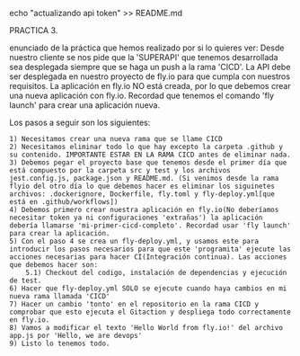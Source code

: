 echo "actualizando api token" >> README.md

PRACTICA 3.

enunciado de la práctica que hemos realizado por si lo quieres ver: Desde nuestro cliente se nos pide que la 'SUPERAPI' que tenemos desarrollada sea desplegada siempre que se haga un push a la rama 'CICD'. La API debe ser desplegada en nuestro proyecto de fly.io para que cumpla con nuestros requisitos. La aplicación en fly.io NO está creada, por lo que debemos crear una nueva aplicación con fly.io. Recordad que tenemos el comando 'fly launch' para crear una aplicación nueva.

Los pasos a seguir son los siguientes:

    1) Necesitamos crear una nueva rama que se llame CICD
    2) Necesitamos eliminar todo lo que hay excepto la carpeta .github y su contenido. IMPORTANTE ESTAR EN LA RAMA CICD antes de eliminar nada.
    3) Debemos pegar el proyecto base que tenemos desde el primer día que está compuesto por la carpeta src y test y los archivos jest.config.js, package.json y README.md. (Si venimos desde la rama flyio del otro día lo que debemos hacer es eliminar los siguinetes archivos: .dockerignore, Dockerfile, fly.toml y fly-deploy.yml[que está en .github/workflows])
    4) Debemos primero crear nuestra aplicación en fly.io(No deberíamos necesitar token ya ni configuraciones 'extrañas') la aplicación debería llamarse 'mi-primer-cicd-completo'. Recordad usar 'fly launch' para crear la aplicación.
    5) Con el paso 4 se crea un fly-deploy.yml, y usamos este para introducir los pasos necesarios para que este 'programita' ejecute las acciones necesarias para hacer CI(Integración continua). Las acciones que debemos hacer son:
    	5.1) Checkout del codigo, instalación de dependencias y ejecución de test.
    6) Hacer que fly-deploy.yml SOLO se ejecute cuando haya cambios en mi nueva rama llamada 'CICD'
    7) Hacer un cambio 'tonto' en el repositorio en la rama CICD y comprobar que esto ejecuta el Gitaction y despliega todo correctamente en fly.io.
    8) Vamos a modificar el texto 'Hello World from fly.io!' del archivo app.js por 'Hello, we are devops'
    9) Listo lo tenemos todo.

